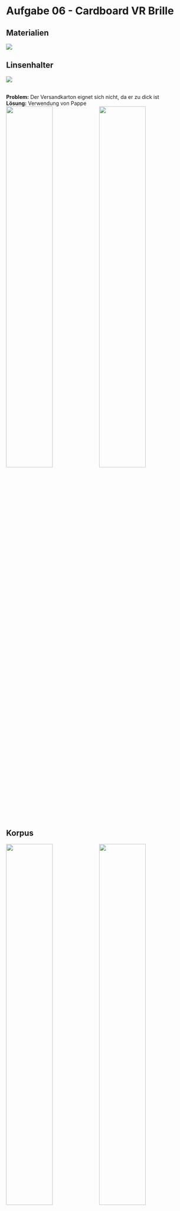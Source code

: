 # Aufgabe 06 - Cardboard VR Brille

## Materialien
<img src="https://ninahecht.github.io/IFD-WiSe20-21/aufgabe6/res/01-materialien.jpg"/>

## Linsenhalter
<img src="https://ninahecht.github.io/IFD-WiSe20-21/aufgabe6/res/02-karton-zu-dick.jpg"/><br><br>

**Problem:** Der Versandkarton eignet sich nicht, da er zu dick ist<br>
**Lösung:** Verwendung von Pappe<br>
<img style="width: 50%; float:left;" src="https://ninahecht.github.io/IFD-WiSe20-21/aufgabe6/res/03-pappe.jpg"/>
<img style="width: 50%; float:left;" src="https://ninahecht.github.io/IFD-WiSe20-21/aufgabe6/res/04-innenleben-fertig.jpg"/><br>

## Korpus
<img style="width: 50%; float:left;" src="https://ninahecht.github.io/IFD-WiSe20-21/aufgabe6/res/05-papphuelle.jpg"/>
<img style="width: 50%; float:left;" src="https://ninahecht.github.io/IFD-WiSe20-21/aufgabe6/res/06-papphuelle-ausgeschnitten.jpg"/><br>

## Zusammensetzen
<img src="https://ninahecht.github.io/IFD-WiSe20-21/aufgabe6/res/07-zusammengesetzt-zu-klein.jpg"/><br><br>

**Problem:** Der Linsenhalter sitzt zu locker im Pappkorpus<br>
**Lösung:** Verstärkung der unteren und linken Seite des Korpus mit Karton<br>
<img style="width: 33,3%; float:left;" src="https://ninahecht.github.io/IFD-WiSe20-21/aufgabe6/res/08-unten-links-aus-karton.jpg"/>
<img style="width: 33,3%; float:left;" src="https://ninahecht.github.io/IFD-WiSe20-21/aufgabe6/res/09-mit-papier-verkleiden.jpg"/>
<img style="width: 33,3%; float:left;" src="https://ninahecht.github.io/IFD-WiSe20-21/aufgabe6/res/10-mit-papier-verkleidet.jpg"/><br><br>
<img src="https://ninahecht.github.io/IFD-WiSe20-21/aufgabe6/res/11-zusammengesetzt-passt.jpg"/><br>

## Abschluss
Anbringen von Klettpunkten um die Handy-Lasche oben zu befestigen<br>
<img src="https://ninahecht.github.io/IFD-WiSe20-21/aufgabe6/res/12-klettpunkte.jpg"/><br>
Test und Vorschau des Designs*<br>
<img src="https://ninahecht.github.io/IFD-WiSe20-21/aufgabe6/res/13-test.jpg"/><br>

*Designüberlegung: Wald als Skyline, HFU Logo als Mond (Weiß hinterlegt)
